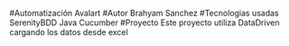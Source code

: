 #Automatización Avalart
#Autor
Brahyam Sanchez
#Tecnologias usadas
SerenityBDD
Java
Cucumber
#Proyecto
Este proyecto utiliza DataDriven cargando los datos desde excel
